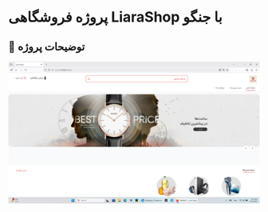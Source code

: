 # پروژه فروشگاهی LiaraShop با جنگو

## 📌 توضیحات پروژه
![توضیح تصویر](docs/image/Screenshot%202025-09-17%20020448.png)
